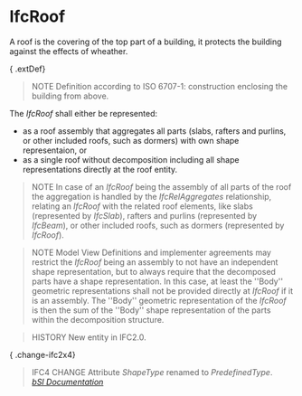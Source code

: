 IfcRoof
=======
A roof is the covering of the top part of a building, it protects the building
against the effects of wheather.  
  
{ .extDef}  
> NOTE  Definition according to ISO 6707-1: construction enclosing the
> building from above.  
  
The _IfcRoof_ shall either be represented:  
  
* as a roof assembly that aggregates all parts (slabs, rafters and purlins, or other included roofs, such as dormers) with own shape representaion, or  
* as a single roof without decomposition including all shape representations directly at the roof entity.  
  
> NOTE  In case of an _IfcRoof_ being the assembly of all parts of the roof
> the aggregation is handled by the _IfcRelAggregates_ relationship, relating
> an _IfcRoof_ with the related roof elements, like slabs (represented by
> _IfcSlab_), rafters and purlins (represented by _IfcBeam_), or other
> included roofs, such as dormers (represented by _IfcRoof_).  
  
> NOTE  Model View Definitions and implementer agreements may restrict the
> _IfcRoof_ being an assembly to not have an independent shape representation,
> but to always require that the decomposed parts have a shape representation.
> In this case, at least the ''Body'' geometric representations shall not be
> provided directly at _IfcRoof_ if it is an assembly. The ''Body'' geometric
> representation of the _IfcRoof_ is then the sum of the ''Body'' shape
> representation of the parts within the decomposition structure.  
  
> HISTORY  New entity in IFC2.0.  
  
{ .change-ifc2x4}  
> IFC4 CHANGE  Attribute _ShapeType_ renamed to _PredefinedType_.  
[ _bSI
Documentation_](https://standards.buildingsmart.org/IFC/DEV/IFC4_2/FINAL/HTML/schema/ifcsharedbldgelements/lexical/ifcroof.htm)


